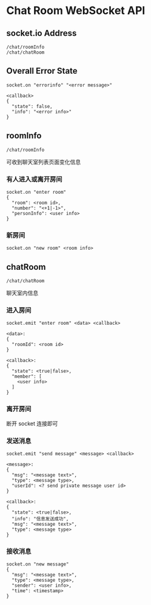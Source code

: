 # Chat Room WebSocket API


## socket.io Address

```
/chat/roomInfo
/chat/chatRoom
```

## Overall Error State

```socket.on "errorinfo" "<error message>"```

```
<callback>
{
  "state": false,
  "info": "<error info>"
}
```

## roomInfo

``` /chat/roomInfo ```

可收到聊天室列表页面变化信息

### 有人进入或离开房间

```
socket.on "enter room"
{
  "room": <room id>,
  "number": "<+1|-1>",
  "personInfo": <user info>
}
```

### 新房间

```
socket.on "new room" <room info>
```

## chatRoom

``` /chat/chatRoom ```

聊天室内信息

### 进入房间

```
socket.emit "enter room" <data> <callback>

<data>:
{
  "roomId": <room id>
}

<callback>:
{
  "state": <true|false>,
  "member": [
    <user info>
  ]
}
```

### 离开房间

断开 socket 连接即可

### 发送消息

```
socket.emit "send message" <message> <callback>

<message>:
{
  "msg": "<message text>",
  "type": <message type>,
  "userId": <? send private message user id>
}

<callback>:
{
  "state": <true|false>,
  "info": "信息发送成功",
  "msg": "<message text>",
  "type": <message type>
}
```

### 接收消息

```
socket.on "new message"
{
  "msg": "<message text>",
  "type": <message type>,
  "sender": <user info>,
  "time": <timestamp>
}
```
